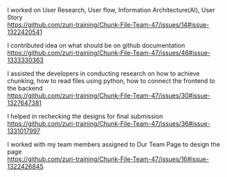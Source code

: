 I worked on User Research, User flow, Information Architecture(AI), User Story<br>
https://github.com/zuri-training/Chunk-File-Team-47/issues/14#issue-1322420541

I contributed idea on what should be on github documentation<br>
https://github.com/zuri-training/Chunk-File-Team-47/issues/46#issue-1333330363

I assisted the developers in conducting research on how to achieve chunking, how to read files using python, how to connect the frontend to the backend<br>
https://github.com/zuri-training/Chunk-File-Team-47/issues/30#issue-1327647381

I helped in rechecking the designs for final submission<br>
https://github.com/zuri-training/Chunk-File-Team-47/issues/36#issue-1331017997

I worked with my team members assigned to Our Team Page to design the page<br>
https://github.com/zuri-training/Chunk-File-Team-47/issues/16#issue-1322426845